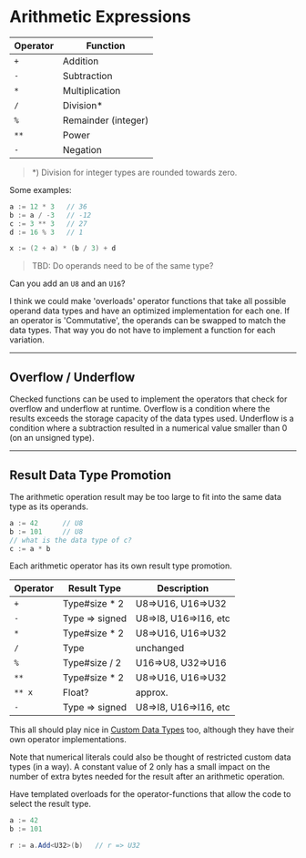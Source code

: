 # Arithmetic Expressions

|Operator|Function
|--|--
| `+` | Addition
| `-` | Subtraction
| `*` | Multiplication
| `/` | Division*
| `%` | Remainder (integer)
| `**` | Power
| `-` | Negation

> *) Division for integer types are rounded towards zero.

Some examples:

```C#
a := 12 * 3   // 36
b := a / -3   // -12
c := 3 ** 3   // 27
d := 16 % 3   // 1

x := (2 + a) * (b / 3) + d
```

> TBD: Do operands need to be of the same type?

Can you add an `U8` and an `U16`?

I think we could make 'overloads' operator functions that take all possible operand data types and have an optimized implementation for each one.
If an operator is 'Commutative', the operands can be swapped to match the data types. That way you do not have to implement a function for each variation.

---

## Overflow / Underflow

Checked functions can be used to implement the operators that check for overflow and underflow at runtime. Overflow is a condition where the results exceeds the storage capacity of the data types used. Underflow is a condition where a subtraction resulted in a numerical value smaller than 0 (on an unsigned type).

---

## Result Data Type Promotion

The arithmetic operation result may be too large to fit into the same data type as its operands.

```csharp
a := 42      // U8
b := 101     // U8
// what is the data type of c?
c := a * b
```

Each arithmetic operator has its own result type promotion.

|Operator|Result Type|Description
|--|--|--
| `+` | Type#size * 2  | U8=>U16, U16=>U32
| `-` | Type => signed | U8=>I8, U16=>I16, etc
| `*` | Type#size * 2  | U8=>U16, U16=>U32
| `/` | Type           | unchanged
| `%` | Type#size / 2  | U16=>U8, U32=>U16
| `**` | Type#size * 2 | U8=>U16, U16=>U32
| `** x` | Float?      | approx.
| `-` | Type => signed | U8=>I8, U16=>I16, etc

This all should play nice in [Custom Data Types](../lang/types.md#Custom-Data-Types) too, although they have their own operator implementations.

Note that numerical literals could also be thought of restricted custom data types (in a way). A constant value of 2 only has a small impact on the number of extra bytes needed for the result after an arithmetic operation.

Have templated overloads for the operator-functions that allow the code to select the result type.

```csharp
a := 42
b := 101

r := a.Add<U32>(b)   // r => U32
```
